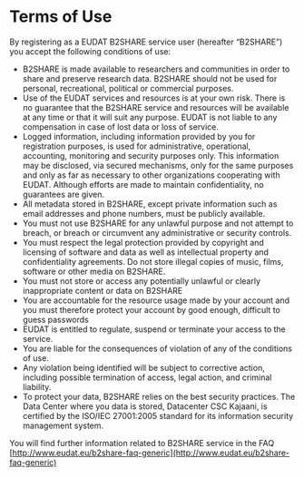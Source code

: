 # Terms of Use

By registering as a EUDAT B2SHARE service user (hereafter “B2SHARE”) you accept the following conditions of use: 

* B2SHARE is made available to researchers and communities in order to share and preserve research data. B2SHARE should not be used for personal, recreational, political or commercial purposes.
* Use of the EUDAT services and resources is at your own risk. There is no guarantee that the B2SHARE service and resources will be available at any time or that it will suit any purpose. EUDAT is not liable to any compensation in case of lost data or loss of service.
* Logged information, including information provided by you for registration purposes, is used for administrative, operational, accounting, monitoring and security purposes only. This information may be disclosed, via secured mechanisms, only for the same purposes and only as far as necessary to other organizations cooperating with EUDAT. Although efforts are made to maintain confidentiality, no guarantees are given.
* All metadata stored in B2SHARE, except private information such as email addresses and phone numbers, must be publicly available.
* You must not use B2SHARE for any unlawful purpose and not attempt to breach, or breach or circumvent any administrative or security controls. 
* You must respect the legal protection provided by copyright and licensing of software and data as well as intellectual property and confidentiality agreements.  Do not store illegal copies of music, films, software or other media on B2SHARE.
* You must not store or access any potentially unlawful or clearly inappropriate content or data on B2SHARE
* You are accountable for the resource usage made  by your  account and  you must therefore protect your account by good enough, difficult to guess passwords
* EUDAT is entitled to regulate, suspend or terminate your access to the service.
* You are liable for the consequences of violation of any of the conditions of use. 
* Any violation being identified will be subject to corrective action, including possible termination of access, legal action, and criminal liability.
* To protect your data, B2SHARE relies on the best security practices. The Data Center where you data is stored, Datacenter CSC Kajaani, is certified by the ISO/IEC 27001:2005 standard for its information security management system.

You will find further information related to B2SHARE service in the FAQ [http://www.eudat.eu/b2share-faq-generic](http://www.eudat.eu/b2share-faq-generic)
